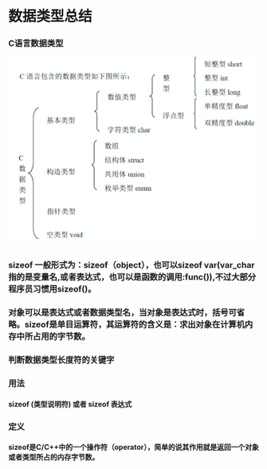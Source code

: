 # 数据类型总结

### C语言数据类型
![C语言数据类型](images/C语言数据类型.png)
### sizeof 一般形式为：sizeof（object），也可以sizeof var(var_char指的是变量名,或者表达式，也可以是函数的调用:func()),不过大部分程序员习惯用sizeof()。
### 对象可以是表达式或者数据类型名，当对象是表达式时，括号可省略。sizeof是单目运算符，其运算符的含义是：求出对象在计算机内存中所占用的字节数。
### 判断数据类型长度符的关键字
### 用法
#### sizeof (类型说明符) 或者 sizeof 表达式
### 定义
#### sizeof是C/C++中的一个操作符（operator），简单的说其作用就是返回一个对象或者类型所占的内存字节数。
